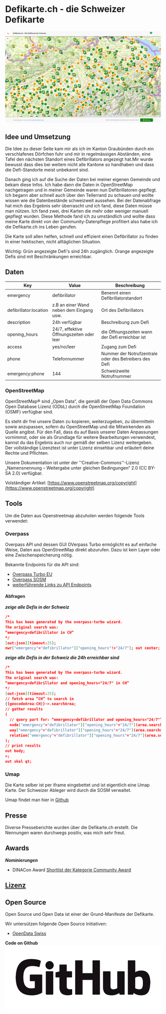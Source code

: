 # Defikarte.ch - die Schweizer Defikarte

![alt text](screenshot.PNG)

## Idee und Umsetzung

Die Idee zu dieser Seite kam mir als ich im Kanton Graubünden durch ein verschlafenes Dörfchen fuhr und mir in regelmässigen Abständen, eine Tafel den nächsten Standort eines Defibrillators angezeigt hat.Mir wurde bewusst dass dies bei weitem nicht alle Kantone so handhaben und dass die Defi-Standorte meist unbekannt sind.

Danach ging ich auf die Suche der Daten bei meiner eigenen Gemeinde und bekam diese Infos. Ich habe dann die Daten in OpenStreetMap nachgetragen und in meiner Gemeinde waren nun Defibrillatoren gepflegt. Ich begann aber schnell auch über den Tellerrand zu schauen und wollte wissen wie die Datenbestände schweizweit aussehen. Bei der Datenabfrage hat mich das Ergebnis sehr überrascht und ich fand, diese Daten müsse man nützen. Ich fand zwei, drei Karten die mehr oder weniger manuell gepflegt wurden. Diese Methode fand ich zu umständlich und wollte dass meine Karte direkt von der Community-Datenpflege profitiert also habe ich die Defikarte.ch ins Leben gerufen.

Die Karte soll allen helfen, schnell und effizient einen Defibrillator zu finden in einer hektischen, nicht alltäglichen Situation.

Wichtig: Grün angezeigte Defi's sind 24h zugänglich. Orange angezeigte Defis sind mit Beschränkungen erreichbar.

## Daten

| Key | Value | Beschreibung |
| ----------- | ----------- | ----------- |
| emergency | defibrillator | Benennt einen Defibrillatorstandort
| defibrillator:location | z.B an einer Wand neben dem Eingang usw. | Ort des Defibrillators
| description | 24h verfügbar | Beschreibung zum Defi
| opening_hours | 24/7, effektive Öffnungszeiten oder leer | die Öffnungszeiten wann der Defi erreichbar ist
| access | yes/no/leer | Zugang zum Defi
| phone | Telefonnummer | Nummer der Notrufzentrale oder des Betreibers des Defi
| emergency:phone | 144 | Schweizweite Notrufnummer

### OpenStreetMap

OpenStreetMap® sind „Open Data“, die gemäß der Open Data Commons Open Database Lizenz (ODbL) durch die OpenStreetMap Foundation (OSMF) verfügbar sind.

Es steht dir frei unsere Daten zu kopieren, weiterzugeben, zu übermitteln sowie anzupassen, sofern du OpenStreetMap und die Mitwirkenden als Quelle angibst. Für den Fall, dass du auf Basis unserer Daten Anpassungen vornimmst, oder sie als Grundlage für weitere Bearbeitungen verwendest, kannst du das Ergebnis auch nur gemäß der selben Lizenz weitergeben. Der vollständige Lizenztext ist unter Lizenz einsehbar und erläutert deine Rechte und Pflichten.

Unsere Dokumentation ist unter der ''Creative-Commons''-Lizenz „Namensnennung – Weitergabe unter gleichen Bedingungen“ 2.0 (CC BY-SA 2.0) verfügbar.

Volständiger Artikel: [https://www.openstreetmap.org/copyright](https://www.openstreetmap.org/copyright)

## Tools

Um die Daten aus Openstreetmap abzuholen werden folgende Tools verwendet:

### Overpass

Overpass API und dessen GUI OVerpass Turbo ermöglicht es auf einfache Weise, Daten aus OpenStreetMap direkt abzurufen. Dazu ist kein Layer oder eine Zwischenspeicherung nötig.

Bekannte Endpoints für die API sind:

* [Overpass Turbo EU](https://overpass-turbo.eu/)
* [Overpass SOSM](https://overpass-turbo.osm.ch/)
* [weiterführende Links zu API Endpoints](https://wiki.openstreetmap.org/wiki/Overpass_API#Public_Overpass_API_instances)

#### Abfragen

***zeige alle Defis in der Schweiz***

```json
/*
This has been generated by the overpass-turbo wizard.
The original search was:
“emergency=defibrillator in CH”
*/
[out:json][timeout:25];
nwr["emergency"="defibrillator"]["opening_hours"!="24/7"]; out center;
```

***zeige alle Defis in der Schweiz die 24h erreichbar sind***

```json
/*
This has been generated by the overpass-turbo wizard.
The original search was:
“emergency=defibrillator and opening_hours="24/7" in CH”
*/
[out:json][timeout:25];
// fetch area “CH” to search in
{{geocodeArea:CH}}->.searchArea;
// gather results
(
  // query part for: “emergency=defibrillator and opening_hours="24/7"”
  node["emergency"="defibrillator"]["opening_hours"="24/7"](area.searchArea);
  way["emergency"="defibrillator"]["opening_hours"="24/7"](area.searchArea);
  relation["emergency"="defibrillator"]["opening_hours"="24/7"](area.searchArea);
);
// print results
out body;
>;
out skel qt;
```

### Umap

Die Karte selber ist per iframe eingebettet und ist eigentlich eine Umap Karte. Der Schweizer Ableger wird durch die SOSM verwaltet.

Umap findet man hier in [Github](https://github.com/umap-project/umap)

## Presse

Diverse Presseberichte wurden über die Defikarte.ch erstellt. Die Nennungen waren durchwegs positiv, was mich sehr freut.

## Awards

***Nominierungen***

* DINACon Award [Shortlist der Kategorie Community Award](https://awards.dinacon.ch/shortlist-2020/)

## [Lizenz](LICENSE)

## Open Source

Open Source und Open Data ist einer der Grund-Manifeste der Defikarte.

Wir untersützen folgende Open Source Initiativen:

* [OpenData Swiss](https://opendata.swiss/de/)

**Code on Github**
![Github](github_logo.png)
